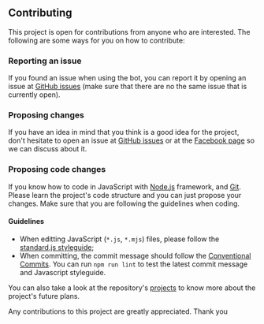 
## Contributing
This project is open for contributions from anyone who are interested. The
following are some ways for you on how to contribute:

### Reporting an issue
If you found an issue when using the bot, you can report it by opening an issue
at [GitHub issues] (make sure that there are no the same issue that is currently
open).

### Proposing changes
If you have an idea in mind that you think is a good idea for the project, don't
hesitate to open an issue at [GitHub issues] or at the [Facebook page] so we can
discuss about it.

### Proposing code changes
If you know how to code in JavaScript with [Node.js] framework, and [Git].
Please learn the project's code structure and you can just propose your changes.
Make sure that you are following the guidelines when coding.

#### Guidelines
* When editting JavaScript (`*.js`, `*.mjs`) files, please follow the
[standard.js styleguide];
* When committing, the commit message should follow the [Conventional Commits].
You can run `npm run lint` to test the latest commit message and Javascript
styleguide.


You can also take a look at the repository's [projects] to know more about the
project's future plans.

Any contributions to this project are greatly appreciated. Thank you

[projects]: https://github.com/eidoriantan/messenger-lyrics/projects
[donate]: https://www.patreon.com/eidoriantan
[Facebook page]: https://facebook.com/msgr.lyricsfinder
[GitHub issues]: https://github.com/eidoriantan/messenger-lyrics/issues

[Facebook]: https://facebook.com
[Facebook Developer]: https://developer.facebook.com
[Node.js]: https://nodejs.org
[npm]: https://www.npmjs.com
[Git]: https://git-scm.com
[Conventional Commits]: https://www.conventionalcommits.org/en/v1.0.0/
[standard.js styleguide]: https://standardjs.com/rules.html
